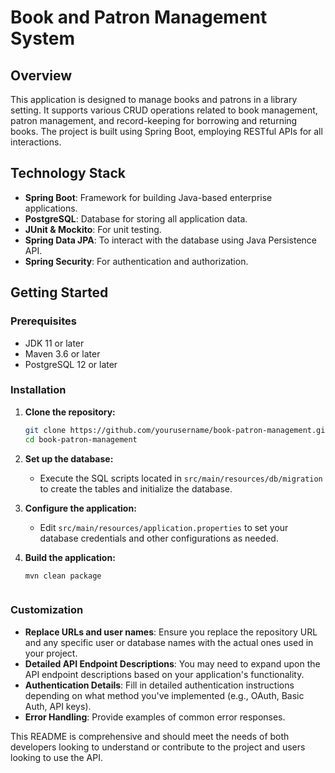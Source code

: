 # Book and Patron Management System

## Overview
This application is designed to manage books and patrons in a library setting. It supports various CRUD operations related to book management, patron management, and record-keeping for borrowing and returning books. The project is built using Spring Boot, employing RESTful APIs for all interactions.

## Technology Stack
- **Spring Boot**: Framework for building Java-based enterprise applications.
- **PostgreSQL**: Database for storing all application data.
- **JUnit & Mockito**: For unit testing.
- **Spring Data JPA**: To interact with the database using Java Persistence API.
- **Spring Security**: For authentication and authorization.

## Getting Started

### Prerequisites
- JDK 11 or later
- Maven 3.6 or later
- PostgreSQL 12 or later

### Installation

1. **Clone the repository:**
   ```bash
   git clone https://github.com/yourusername/book-patron-management.git
   cd book-patron-management

2. **Set up the database:**
   - Execute the SQL scripts located in `src/main/resources/db/migration` to create the tables and initialize the database.

3. **Configure the application:**
   - Edit `src/main/resources/application.properties` to set your database credentials and other configurations as needed.

4. **Build the application:**
   ```bash
   mvn clean package



### Customization
- **Replace URLs and user names**: Ensure you replace the repository URL and any specific user or database names with the actual ones used in your project.
- **Detailed API Endpoint Descriptions**: You may need to expand upon the API endpoint descriptions based on your application's functionality.
- **Authentication Details**: Fill in detailed authentication instructions depending on what method you've implemented (e.g., OAuth, Basic Auth, API keys).
- **Error Handling**: Provide examples of common error responses.

This README is comprehensive and should meet the needs of both developers looking to understand or contribute to the project and users looking to use the API.


